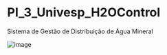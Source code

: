 # PI_3_Univesp_H2OControl
Sistema de Gestão de Distribuição de Água Mineral 


![image](https://github.com/user-attachments/assets/0944fef8-1603-40e6-9171-542d7916facd)
